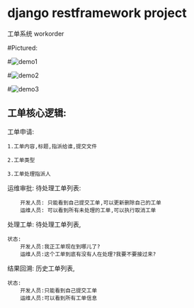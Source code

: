 # django restframework project
工单系统  workorder

#Pictured:

#![demo1](http://47.107.95.187/imgs/微信图片_1.png)

#![demo2](http://47.107.95.187/imgs/微信图片_2.png)

#![demo3](http://47.107.95.187/imgs/微信图片_3.png)



## 工单核心逻辑:

工单申请:

    1.工单内容,标题,指派给谁,提交文件

    2.工单类型

    3.工单处理指派人

运维审批:
    待处理工单列表:

        开发人员: 只能看到自己提交工单,可以更新删除自己的工单
        运维人员: 可以看到所有未处理的工单,可以执行取消工单

处理工单:
    待处理工单列表,

    状态:
        开发人员:我正工单现在到哪儿了?
        运维人员:这个工单到底有没有人在处理?我要不要接过来?

结果回溯:
    历史工单列表,

    状态:
        开发人员:只能看到自己提交工单
        运维人员:可以看到所有工单信息



